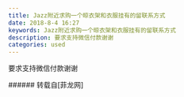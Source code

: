 ```yaml
---
title: Jazz附近求购一个晾衣架和衣服挂有的留联系方式
date: 2018-8-4 16:27
keywords: Jazz附近求购一个晾衣架和衣服挂有的留联系方式
description: 要求支持微信付款谢谢
categories: used
---
```

<td class="t_f" id="postmessage_1594004">

要求支持微信付款谢谢<img alt="" border="0" class="zoom" data-cf-modified-1f521a1d79459eb0df7aaea8-="" file="http://www.flw.ph//mobcent//app/data/phiz/default/17.png" id="aimg_bnXQn" lazyloadthumb="1" onclick="" onmouseover="" src="http://www.flw.ph//mobcent//app/data/phiz/default/17.png"/><br/>
</td>
###### 转载自[菲龙网]